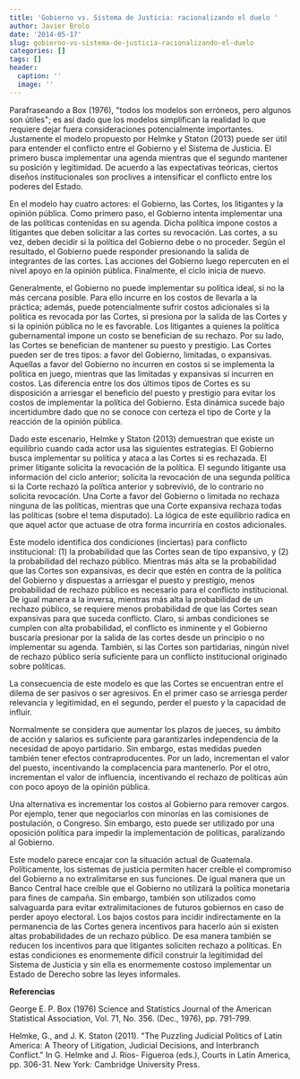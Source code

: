 ```yaml
---
title: 'Gobierno vs. Sistema de Justicia: racionalizando el duelo '
author: Javier Brolo
date: '2014-05-17'
slug: gobierno-vs-sistema-de-justicia-racionalizando-el-duelo
categories: []
tags: []
header:
  caption: ''
  image: ''
---
```


Parafraseando a Box (1976), "todos los modelos son erróneos, pero algunos son útiles"; es así dado que los modelos simplifican la realidad lo que requiere dejar fuera consideraciones potencialmente importantes. Justamente el modelo propuesto por Helmke y Staton (2013) puede ser útil para entender el conflicto entre el Gobierno y el Sistema de Justicia. El primero busca implementar una agenda mientras que el segundo mantener su posición y legitimidad. De acuerdo a las expectativas teóricas, ciertos diseños institucionales son proclives a intensificar el conflicto entre los poderes del Estado.

En el modelo hay cuatro actores: el Gobierno, las Cortes, los litigantes y la opinión pública. Como primero paso, el Gobierno intenta implementar una de las políticas contenidas en su agenda. Dicha política impone costos a litigantes que deben solicitar a las cortes su revocación. Las cortes, a su vez, deben decidir si la política del Gobierno debe o no proceder. Según el resultado, el Gobierno puede responder presionando la salida de integrantes de las cortes. Las acciones del Gobierno luego repercuten en el nivel apoyo en la opinión pública. Finalmente, el ciclo inicia de nuevo.

Generalmente, el Gobierno no puede implementar su política ideal, si no la más cercana posible. Para ello incurre en los costos de llevarla a la práctica; además, puede potencialmente sufrir costos adicionales si la política es revocada por las Cortes, si presiona por la salida de las Cortes y si la opinión pública no le es favorable. Los litigantes a quienes la política gubernamental impone un costo se benefician de su rechazo. Por su lado, las Cortes se benefician de mantener su puesto y prestigio. Las Cortes pueden ser de tres tipos: a favor del Gobierno, limitadas, o expansivas. Aquellas a favor del Gobierno no incurren en costos si se implementa la política en juego, mientras que las limitadas y expansivas sí incurren en costos. Las diferencia entre los dos últimos tipos de Cortes es su disposición a arriesgar el beneficio del puesto y prestigio para evitar los costos de implementar la política del Gobierno. Esta dinámica sucede bajo incertidumbre dado que no se conoce con certeza el tipo de Corte y la reacción de la opinión pública.

Dado este escenario, Helmke y Staton (2013) demuestran que existe un equilibrio cuando cada actor usa las siguientes estrategias. El Gobierno busca implementar su política y ataca a las Cortes si es rechazada. El primer litigante solicita la revocación de la política. El segundo litigante usa información del ciclo anterior; solicita la revocación de una segunda política si la Corte rechazó la política anterior y sobrevivió, de lo contrario no solicita revocación. Una Corte a favor del Gobierno o limitada no rechaza ninguna de las políticas, mientras que una Corte expansiva rechaza todas las políticas (sobre el tema disputado). La lógica de este equilibrio radica en que aquel actor que actuase de otra forma incurriría en costos adicionales.

Este modelo identifica dos condiciones (inciertas) para conflicto institucional: (1) la probabilidad que las Cortes sean de tipo expansivo, y (2) la probabilidad del rechazo público. Mientras más alta se la probabilidad que las Cortes son expansivas, es decir que estén en contra de la política del Gobierno y dispuestas a arriesgar el puesto y prestigio, menos probabilidad de rechazo público es necesario para el conflicto institucional. De igual manera a la inversa, mientras más alta la probabilidad de un rechazo público, se requiere menos probabilidad de que las Cortes sean expansivas para que suceda conflicto. Claro, si ambas condiciones se cumplen con alta probabilidad, el conflicto es inminente y el Gobierno buscaría presionar por la salida de las cortes desde un principio o no implementar su agenda. También, si las Cortes son partidarias, ningún nivel de rechazo público sería suficiente para un conflicto institucional originado sobre políticas.

La consecuencia de este modelo es que las Cortes se encuentran entre el dilema de ser pasivos o ser agresivos. En el primer caso se arriesga perder relevancia y legitimidad, en el segundo, perder el puesto y la capacidad de influir.

Normalmente se considera que aumentar los plazos de jueces, su ámbito de acción y salarios es suficiente para garantizarles independencia de la necesidad de apoyo partidario. Sin embargo, estas medidas pueden también tener efectos contraproducentes. Por un lado, incrementan el valor del puesto, incentivando la complacencia para mantenerlo. Por el otro, incrementan el valor de influencia, incentivando el rechazo de políticas aún con poco apoyo de la opinión pública.

Una alternativa es incrementar los costos al Gobierno para remover cargos. Por ejemplo, tener que negociarlos con minorías en las comisiones de postulación, o Congreso. Sin embargo, esto puede ser utilizado por una oposición política para impedir la implementación de políticas, paralizando al Gobierno.

Este modelo parece encajar con la situación actual de Guatemala. Políticamente, los sistemas de justicia permiten hacer creíble el compromiso del Gobierno a no extralimitarse en sus funciones. De igual manera que un Banco Central hace creíble que el Gobierno no utilizará la política monetaria para fines de campaña. Sin embargo, también son utilizados como salvaguarda para evitar extralimitaciones de futuros gobiernos en caso de perder apoyo electoral. Los bajos costos para incidir indirectamente en la permanencia de las Cortes genera incentivos para hacerlo aún si existen altas probabilidades de un rechazo público. De esa manera también se reducen los incentivos para que litigantes soliciten rechazo a políticas. En estas condiciones es enormemente difícil construir la legitimidad del Sistema de Justicia y sin ella es enormemente costoso implementar un Estado de Derecho sobre las leyes informales.

**Referencias**

George E. P. Box (1976) Science and Statistics Journal of the American Statistical Association, Vol. 71, No. 356. (Dec., 1976), pp. 791-799.

Helmke, G., and J. K. Staton (2011). "The Puzzling Judicial Politics of Latin America: A Theory of Litigation, Judicial Decisions, and Interbranch Conflict." In G. Helmke and J. Ríos- Figueroa (eds.), Courts in Latin America, pp. 306-31. New York: Cambridge University Press.
